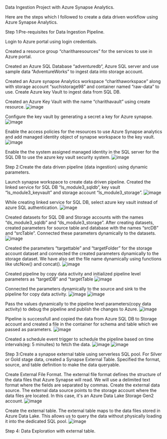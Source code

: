 Data Ingestion Project with Azure Synapse Analytics.

Here are the steps which I followed to create a data driven workflow using Azure Synapse Analytics.

Step 1:Pre-requisites for Data Ingestion Pipeline.

Login to Azure portal using login credentials. 

Created a resource group “charitharesources” for the services to use in Azure portal. 

Created an Azure SQL Database “adventuredb“, Azure SQL server and use sample data “AdventureWorks” to ingest data into storage account. 

Created an Azure synapse Analytics workspace “charithaworkspace” along with storage account “suchistorage98” and container named “raw-data” to use.
Create Azure key Vault to ingest data from SQL DB.

Created an Azure Key Vault with the name  “charithavault” using create resource. 
![image](https://github.com/user-attachments/assets/1dffe37a-2836-425c-8a56-92d21cbba37b)


Configure the key vault by generating a secret a key for Azure synapse.
![image](https://github.com/user-attachments/assets/4bdee8a8-d805-4576-8b6e-907ad4160fe7)


Enable the access policies for the resources to use Azure Synapse analytics and add managed identity object of synapse workspace to the key vault.
![image](https://github.com/user-attachments/assets/f007ccd3-1bfa-4983-aaf2-944d014d08fa)


Enable the the system assigned managed identity in the SQL server for the SQL DB to use the azure key vault security system. 
![image](https://github.com/user-attachments/assets/3fa702af-4ac3-477b-96c9-3eb23106270c)

Step 2:Create the data driven pipeline (data ingestion) using dynamic parameters. 

Launch synapse workspace to create data driven pipeline. 
Created the linked service for SQL DB “ls_module3_sqldb”, key vault “ls_module3_keyvault” and storage account “ls_module3_storage”.
![image](https://github.com/user-attachments/assets/e42f21e7-a096-43fe-b29f-27c72725d9a5)


While creating linked service for SQL DB, select azure key vault instead of azure SQL authentication.
![image](https://github.com/user-attachments/assets/5ebc39ea-5c58-4694-8fa0-0cb1a0d02329)


Created datasets for SQL DB and Storage accounts with the names “ds_module3_sqldb” and “ds_module3_storage”. 
After creating datasets, created parameters for source table and database with the names “srcDB” and “srcTable”. 
Connected these parameters dynamically to the datasets.
![image](https://github.com/user-attachments/assets/2448ffc3-5f1b-4ffd-8545-25419ff08359)


Created the parameters “targettable” and “targetFolder”  for the storage account dataset and connected the created parameters dynamically to the storage dataset.
We have also set the file name dynamically using functions like utcNow() and concat().
![image](https://github.com/user-attachments/assets/6598e65a-448d-4a75-a8c1-8ab17679ab28)


Created pipeline by copy data activity and initialized pipeline level parameters as “targetDB” and “targetTable
![image](https://github.com/user-attachments/assets/9dd59164-7e07-4903-b31e-99f40efdf295)

Connected the parameters dynamically to the source and sink to the pipeline for copy data activity.
![image](https://github.com/user-attachments/assets/1dae4cce-7b1d-4e1b-9a41-95135a79399d)
![image](https://github.com/user-attachments/assets/3efbc09c-afce-44ac-9aae-05d9eb161b7e)

Pass the values dynamically to the pipeline level parameters(copy data activity) to debug the pipeline and publish the changes to Azure.
![image](https://github.com/user-attachments/assets/13de33a4-6881-4671-88b6-d891597bc7cf)

Pipeline is successfull and copied the data from Azure SQL DB to Storage account and created a file in the container for schema and table which we passed as parameters.
![image](https://github.com/user-attachments/assets/943eff08-00fc-4d29-b0b6-2a34a53c2e3e)

Created a schedule event trigger to schedule the pipeline based on time intervals(eg: 5 minuites) to fetch the data.
![image](https://github.com/user-attachments/assets/4e5fbc34-8e30-4f09-a835-933468e4db0e)
![image](https://github.com/user-attachments/assets/ea2a372b-ec22-4c2d-b452-6c40f654a3cd)

Step 3:Create a synapse external table using serverless SQL pool.
For Silver or Gold stage data, created a Synapse External Table. Specified the format, source, and table definition to make the data queryable.

Create External File Format.
The external file format defines the structure of the data files that Azure Synapse will read. We will use a delimited text format where the fields are separated by commas.
Create the external data source.
The external data source points to the storage account where the data files are located. In this case, it's an Azure Data Lake Storage Gen2 account.
![image](https://github.com/user-attachments/assets/e33888fb-98a1-4e97-9dfb-01e712e4311c)


Create the external table.
The external table maps to the data files stored in Azure Data Lake. This allows us to query the data without physically loading it into the dedicated SQL pool.
![image](https://github.com/user-attachments/assets/52431b32-5728-43fa-9735-e073a58b2431)

Step 4: Data Exploration with external table.












